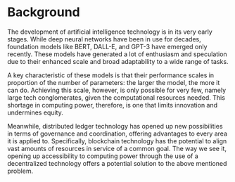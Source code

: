 # Background

The development of artificial intelligence technology is in its very early stages. While deep neural networks have been in use for decades, foundation models like BERT, DALL-E, and GPT-3 have emerged only recently. These models have generated a lot of enthusiasm and speculation due to their enhanced scale and broad adaptability to a wide range of tasks. 

A key characteristic of these models is that their performance scales in proportion of the number of parameters: the larger the model, the more it can do. Achieving this scale, however, is only possible for very few, namely large tech conglomerates, given the computational resources needed. This shortage in computing power, therefore, is one that limits innovation and undermines equity. 

Meanwhile, distributed ledger technology has opened up new possibilities in terms of governance and coordination, offering advantages to every area it is applied to. Specifically, blockchain technology has the potential to align vast amounts of resources in service of a common goal. The way we see it, opening up accessibility to computing power through the use of a decentralized technology offers a potential solution to the above mentioned problem.

